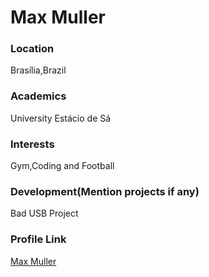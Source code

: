 # Max Muller

### Location

Brasília,Brazil

### Academics

University Estácio de Sá

### Interests

Gym,Coding and Football

### Development(Mention projects if any)

Bad USB Project

### Profile Link

[Max Muller](https://github.com/MMVonnSeek)
